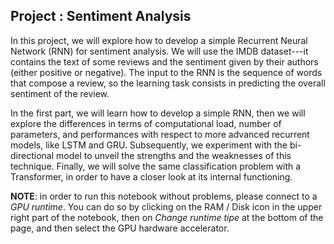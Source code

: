 **Project : Sentiment Analysis**
---
In this project, we will explore how to develop a simple Recurrent Neural Network (RNN) for sentiment analysis. We will use the IMDB dataset---it contains the text of some reviews and the sentiment given by their authors (either positive or negative). The input to the RNN is the sequence of words that compose a review, so the learning task consists in predicting the overall sentiment of the review.

In the first part, we will learn how to develop a simple RNN, then we will explore the differences in terms of computational load, number of parameters, and performances with respect to more advanced recurrent models, like LSTM and GRU. Subsequently, we experiment with the bi-directional model to unveil the strengths and the weaknesses of this technique. Finally, we will solve the same classification problem with a Transformer, in order to have a closer look at its internal functioning.

**NOTE**: in order to run this notebook without problems, please connect to a *GPU runtime*. You can do so by clicking on the RAM / Disk icon in the upper right part of the notebook, then on *Change runtime tipe* at the bottom of the page, and then select the GPU hardware accelerator.
